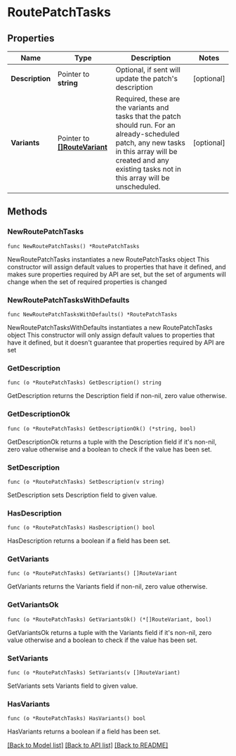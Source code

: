 # RoutePatchTasks

## Properties

Name | Type | Description | Notes
------------ | ------------- | ------------- | -------------
**Description** | Pointer to **string** | Optional, if sent will update the patch&#39;s description | [optional] 
**Variants** | Pointer to [**[]RouteVariant**](RouteVariant.md) | Required, these are the variants and tasks that the patch should run. For an already-scheduled patch, any new tasks in this array will be created and any existing tasks not in this array will be unscheduled. | [optional] 

## Methods

### NewRoutePatchTasks

`func NewRoutePatchTasks() *RoutePatchTasks`

NewRoutePatchTasks instantiates a new RoutePatchTasks object
This constructor will assign default values to properties that have it defined,
and makes sure properties required by API are set, but the set of arguments
will change when the set of required properties is changed

### NewRoutePatchTasksWithDefaults

`func NewRoutePatchTasksWithDefaults() *RoutePatchTasks`

NewRoutePatchTasksWithDefaults instantiates a new RoutePatchTasks object
This constructor will only assign default values to properties that have it defined,
but it doesn't guarantee that properties required by API are set

### GetDescription

`func (o *RoutePatchTasks) GetDescription() string`

GetDescription returns the Description field if non-nil, zero value otherwise.

### GetDescriptionOk

`func (o *RoutePatchTasks) GetDescriptionOk() (*string, bool)`

GetDescriptionOk returns a tuple with the Description field if it's non-nil, zero value otherwise
and a boolean to check if the value has been set.

### SetDescription

`func (o *RoutePatchTasks) SetDescription(v string)`

SetDescription sets Description field to given value.

### HasDescription

`func (o *RoutePatchTasks) HasDescription() bool`

HasDescription returns a boolean if a field has been set.

### GetVariants

`func (o *RoutePatchTasks) GetVariants() []RouteVariant`

GetVariants returns the Variants field if non-nil, zero value otherwise.

### GetVariantsOk

`func (o *RoutePatchTasks) GetVariantsOk() (*[]RouteVariant, bool)`

GetVariantsOk returns a tuple with the Variants field if it's non-nil, zero value otherwise
and a boolean to check if the value has been set.

### SetVariants

`func (o *RoutePatchTasks) SetVariants(v []RouteVariant)`

SetVariants sets Variants field to given value.

### HasVariants

`func (o *RoutePatchTasks) HasVariants() bool`

HasVariants returns a boolean if a field has been set.


[[Back to Model list]](../README.md#documentation-for-models) [[Back to API list]](../README.md#documentation-for-api-endpoints) [[Back to README]](../README.md)


